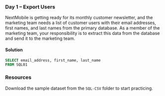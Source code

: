 ### Day 1 – Export Users

 NextMobile is getting ready for its monthly customer newsletter, and the marketing team needs a list of customer users with their email addresses, first names, and last names from the primary database. As a member of the marketing team, your responsibility is to extract this data from the database and send it to the marketing team.

#### Solution

```sql
SELECT email_address, first_name, last_name
FROM SQL01
```

### Resources

Download the sample dataset from the `SQL-CSV` folder to start practicing.